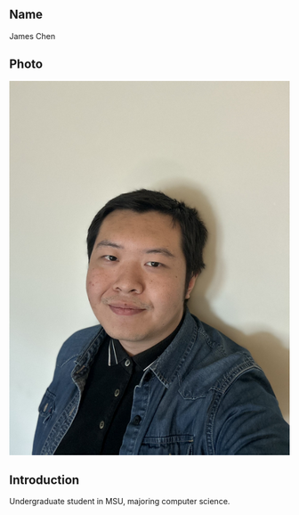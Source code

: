 ## Name
James Chen

## Photo
![profile image](/images/jamesChen.png "James Chen")

## Introduction
Undergraduate student in MSU, majoring computer science.